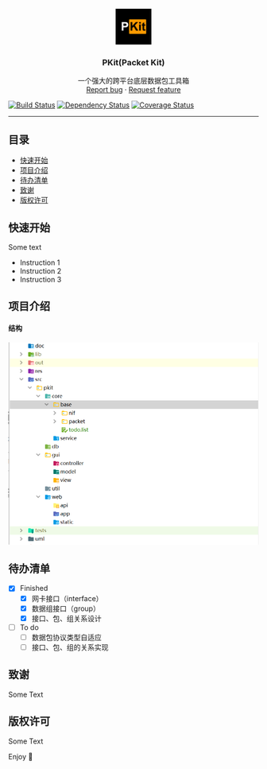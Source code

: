 
<p align="center">
  <a href="https://github.com/1uvu/pkit" target="_blank">
    <img src="./res/logo.png" alt="Packet Kit Logo" width=72 height=72>
  </a>
  <h3 align="center">PKit(Packet Kit)</h3>
  <p align="center">
    一个强大的跨平台底层数据包工具箱
    <br>
    <a href="https://github.com/1uvu/pkit/issues/new?template=bug.md">Report bug</a>
    ·
    <a href="https://github.com/1uvu/pkit/issues/new?template=feature.md&labels=feature">Request feature</a>
  </p></p>


[![Build Status](README.assets/badgerbadgerbadger.svg)](https://travis-ci.org/badges/badgerbadgerbadger) [![Dependency Status](README.assets/badgerbadgerbadger.svg)](https://gemnasium.com/badges/badgerbadgerbadger) [![Coverage Status](../md-tmpl/README.assets/badgerbadgerbadger.svg)](https://coveralls.io/r/badges/badgerbadgerbadger) 

---

## 目录

- [快速开始](#快速开始)
- [项目介绍](#项目介绍)
- [待办清单](#待办清单)
- [致谢](#致谢)
- [版权许可](#版权许可)

## 快速开始

Some text

- Instruction 1
- Instruction 2
- Instruction 3

## 项目介绍

#### 结构

![image-20200329164426620](README.assets/image-20200329164426620.png)



## 待办清单

- [x] Finished
  - [x] 网卡接口（interface）
  - [x] 数据组接口（group）
  - [x] 接口、包、组关系设计
- [ ] To do
  - [ ] 数据包协议类型自适应
  - [ ] 接口、包、组的关系实现

## 致谢

Some Text

## 版权许可

Some Text

Enjoy :metal: